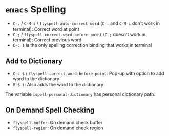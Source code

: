 # `emacs` Spelling

- `C-.` / `C-M-i` / `flyspell-auto-correct-word` (`C-.` and `C-M-i` don't work in terminal): Correct word at point
- `C-;` / `flyspell-correct-word-before-point` (`C-;` doesn't work in terminal): Correct previous word
- `C-c $` is the only spelling correction binding that works in terminal

## Add to Dictionary

- `C-c $` / `flyspell-correct-word-before-point`: Pop-up with option to add word to the dictionary
- `M-$ i`: Also adds the word to the dictionary

The variable `ispell-personal-dictionary` has personal dictionary path.

## On Demand Spell Checking

- `flyspell-buffer`: On demand check buffer
- `flyspell-region`: On demand check region
